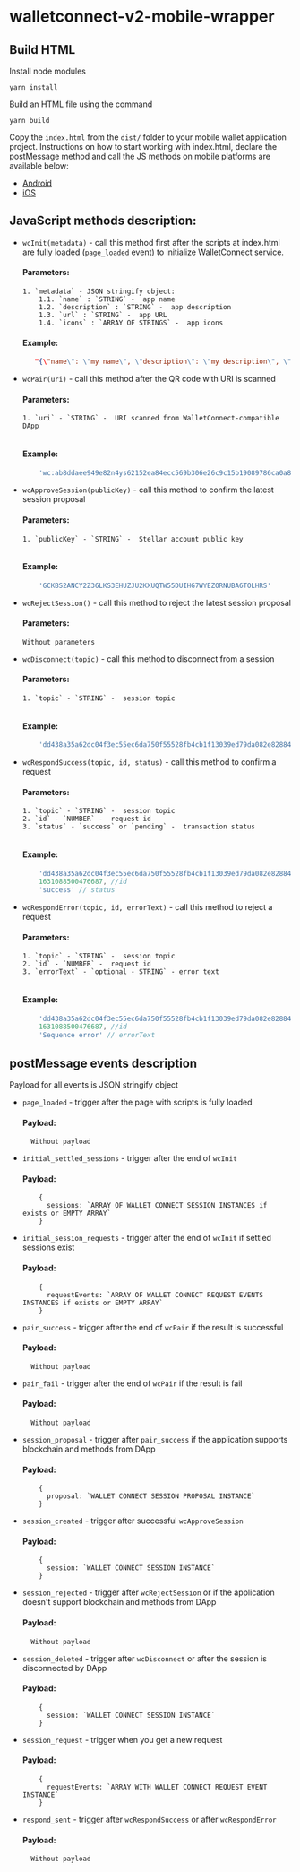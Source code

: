 # walletconnect-v2-mobile-wrapper

## Build HTML

Install node modules

`yarn install`

Build an HTML file using the command

`yarn build`

Copy the `index.html` from the `dist/` folder to your mobile wallet application project. Instructions on how to start working with index.html, declare the postMessage method and call the JS methods on mobile platforms are available below:

- [Android](android.md)
- [iOS](ios.md)


## JavaScript methods description:

- `wcInit(metadata)` - call this method first after the scripts at index.html are fully loaded (`page_loaded` event) to initialize WalletConnect service.
  
    #### Parameters:
    ```
    1. `metadata` - JSON stringify object:
    	1.1. `name` : `STRING` -  app name
    	1.2. `description` : `STRING` -  app description
    	1.3. `url` : `STRING` -  app URL
    	1.4. `icons` : `ARRAY OF STRINGS` -  app icons
    ```        

    #### Example:
    ```json
       "{\"name\": \"my name\", \"description\": \"my description\", \"url\": \"https://mydomain.com\", \"icons\":[\"https://my-icon.com\"] }"
    ```
  
- `wcPair(uri)` - call this method after the QR code with URI is scanned
  
    #### Parameters:
    ```
    1. `uri` - `STRING` -  URI scanned from WalletConnect-compatible DApp
    	
    ```        
    #### Example:
    ```javascript
        'wc:ab8ddaee949e82n4ys62152ea84ecc569b306e26c9c15b19089786ca0a8fcfc1@2?controller=false&publicKey=704a5ea21310fe3784740731def05c8155b088c083hd63df7eeba56eb3af4a34&relay=%7B%22protocol%22%3A%22waku%22%7D'
    ```

- `wcApproveSession(publicKey)` - call this method to confirm the latest session proposal
  
  #### Parameters:
    ```
    1. `publicKey` - `STRING` -  Stellar account public key
    	
    ```        
  #### Example:
    ```javascript
        'GCKBS2ANCY2Z36LKS3EHUZJU2KXUQTW55DUIHG7WYEZORNUBA6TOLHRS'
    ```

- `wcRejectSession()` - call this method to reject the latest session proposal
  
  #### Parameters:
    ```
    Without parameters
  ```

- `wcDisconnect(topic)` - call this method to disconnect from a session
  
  #### Parameters:
    ```
    1. `topic` - `STRING` -  session topic
    	
    ```        
  #### Example:
    ```javascript
        'dd438a35a62dc04f3ec55ec6da750f55528fb4cb1f13039ed79da082e828843b'
    ``` 

- `wcRespondSuccess(topic, id, status)` - call this method to confirm a request
  
  #### Parameters:
    ```
    1. `topic` - `STRING` -  session topic
    2. `id` - `NUMBER` -  request id
    3. `status` - `success` or `pending` -  transaction status
    	
    ```        
  #### Example:
    ```javascript
        'dd438a35a62dc04f3ec55ec6da750f55528fb4cb1f13039ed79da082e828843b', // topic
        1631088500476687, //id
        'success' // status
    ``` 

- `wcRespondError(topic, id, errorText)` - call this method to reject a request
  #### Parameters:
    ```
    1. `topic` - `STRING` -  session topic
    2. `id` - `NUMBER` -  request id
    3. `errorText` - `optional - STRING` - error text
    	
    ```        
  #### Example:
    ```javascript
        'dd438a35a62dc04f3ec55ec6da750f55528fb4cb1f13039ed79da082e828843b', // topic
        1631088500476687, //id
        'Sequence error' // errorText
    ``` 


## postMessage events description
Payload for all events is JSON stringify object

- `page_loaded` - trigger after the page with scripts is fully loaded
  
  #### Payload:
  ```
    Without payload
  ```

- `initial_settled_sessions` - trigger after the end of `wcInit`
  
  #### Payload:
  ```
      {
        sessions: `ARRAY OF WALLET CONNECT SESSION INSTANCES if exists or EMPTY ARRAY`
      }
  ```
  
- `initial_session_requests` - trigger after the end of `wcInit` if settled sessions exist
  
  #### Payload:
  ```
      {
        requestEvents: `ARRAY OF WALLET CONNECT REQUEST EVENTS INSTANCES if exists or EMPTY ARRAY`
      }
  ```
  
- `pair_success` - trigger after the end of `wcPair` if the result is successful
  
  #### Payload:
    ```
      Without payload
    ```

- `pair_fail` - trigger after the end of `wcPair` if the result is fail
  
  #### Payload:
    ```
      Without payload
    ```
  
- `session_proposal` - trigger after `pair_success` if the application supports blockchain and methods from DApp
  
  #### Payload:
    ```
        {
          proposal: `WALLET CONNECT SESSION PROPOSAL INSTANCE`
        }
    ```
  
- `session_created` - trigger after successful `wcApproveSession`
  
  #### Payload:
    ```
        {
          session: `WALLET CONNECT SESSION INSTANCE`
        }
    ```

- `session_rejected` - trigger after `wcRejectSession` or if the application doesn't support blockchain and methods from DApp
  
  #### Payload:
    ```
      Without payload
    ```

- `session_deleted` - trigger after `wcDisconnect` or after the session is disconnected by DApp
  
  #### Payload:
    ```
        {
          session: `WALLET CONNECT SESSION INSTANCE`
        }
    ```
  
- `session_request` - trigger when you get a new request
  
  #### Payload:
    ```
        {
          requestEvents: `ARRAY WITH WALLET CONNECT REQUEST EVENT INSTANCE`
        }
    ```
  
- `respond_sent` - trigger after `wcRespondSuccess` or after `wcRespondError`
  
  #### Payload:
    ```
      Without payload
    ```
